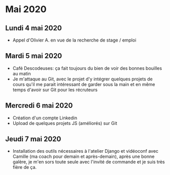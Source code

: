 # Mai 2020

## Lundi 4 mai 2020

  - Appel d'Olivier A. en vue de la recherche de stage / emploi

## Mardi 5 mai 2020

  - Café Descodeuses: ça fait toujours du bien de voir des bonnes bouilles au matin
  - Je m'attaque au Git, avec le projet d'y intégrer quelques projets de cours qu'il me parait intéressant de garder sous la main et en même temps d'avoir sur Git pour les récruteurs
 
 ## Mercredi 6 mai 2020
  
  - Création d'un compte Linkedin
  - Upload de quelques projets JS (améliorés) sur Git
  
 ## Jeudi 7 mai 2020
 
  - Installation des outils nécessaires à l'atelier Django et vidéoconf avec Camille (ma coach pour demain et après-demain), après une bonne galère, je m'en sors toute seule avec l'invité de commande et je suis très fière de ça.
